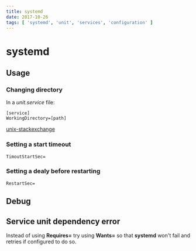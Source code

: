 ```yaml
---
title: systemd
date: 2017-10-26
tags: [ 'systemd', 'unit', 'services', 'configuration' ]
---
```


# systemd

## Usage

### Changing directory

In a *unit.service* file:

```systemd
[service]
WorkingDirectory=[path]
```

[unix-stackexchange](https://unix.stackexchange.com/questions/200654/executing-chdir-before-starting-systemd-service)

### Setting a start timeout

`TimoutStartSec=`

### Setting a dealy before restarting

`RestartSec=`

## Debug

## Service unit dependency error

Instead of using **Requires=** try using **Wants=** so that **systemd** won't
fail and retries if configured to do so.
